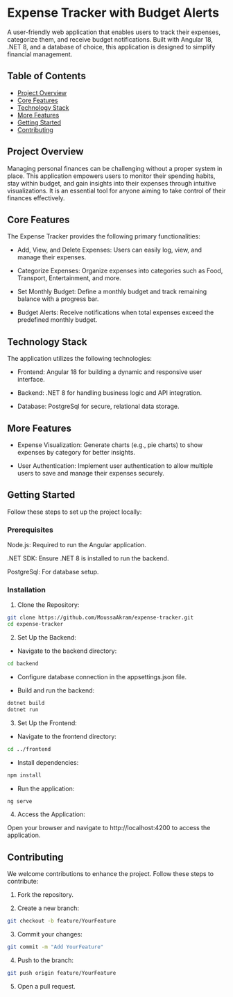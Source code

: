# Expense Tracker with Budget Alerts

A user-friendly web application that enables users to track their expenses, categorize them, and receive budget notifications. Built with Angular 18, .NET 8, and a database of choice, this application is designed to simplify financial management.

## Table of Contents

- [Project Overview](#project-overview)
- [Core Features](#core-features)
- [Technology Stack](#technology-stack)
- [More Features](#bonus-features)
- [Getting Started](#getting-started)
- [Contributing](#contributing)

## Project Overview

Managing personal finances can be challenging without a proper system in place. This application empowers users to monitor their spending habits, stay within budget, and gain insights into their expenses through intuitive visualizations. It is an essential tool for anyone aiming to take control of their finances effectively.

## Core Features

The Expense Tracker provides the following primary functionalities:

- Add, View, and Delete Expenses: Users can easily log, view, and manage their expenses.

- Categorize Expenses: Organize expenses into categories such as Food, Transport, Entertainment, and more.

- Set Monthly Budget: Define a monthly budget and track remaining balance with a progress bar.

- Budget Alerts: Receive notifications when total expenses exceed the predefined monthly budget.

## Technology Stack

The application utilizes the following technologies:

- Frontend: Angular 18 for building a dynamic and responsive user interface.

- Backend: .NET 8 for handling business logic and API integration.

- Database: PostgreSql for secure, relational data storage.

## More Features

- Expense Visualization: Generate charts (e.g., pie charts) to show expenses by category for better insights.

- User Authentication: Implement user authentication to allow multiple users to save and manage their expenses securely.

## Getting Started

Follow these steps to set up the project locally:

### Prerequisites

Node.js: Required to run the Angular application.

.NET SDK: Ensure .NET 8 is installed to run the backend.

PostgreSql: For database setup.

### Installation

1. Clone the Repository:
 ```bash
git clone https://github.com/MoussaAkram/expense-tracker.git
cd expense-tracker
 ```

2. Set Up the Backend:

- Navigate to the backend directory:
```bash
cd backend
 ```
- Configure database connection in the appsettings.json file.

- Build and run the backend:
```bash
dotnet build
dotnet run
 ```
3. Set Up the Frontend:

- Navigate to the frontend directory:
```bash
cd ../frontend
 ```

- Install dependencies:
```bash
npm install
```
- Run the application:
```bash
ng serve
```

4. Access the Application:

Open your browser and navigate to http://localhost:4200 to access the application.

## Contributing

We welcome contributions to enhance the project. Follow these steps to contribute:

1. Fork the repository.

2. Create a new branch:
```bash
git checkout -b feature/YourFeature
```

3. Commit your changes:
```bash
git commit -m "Add YourFeature"
```

4. Push to the branch:
```bash
git push origin feature/YourFeature
```

5. Open a pull request.
